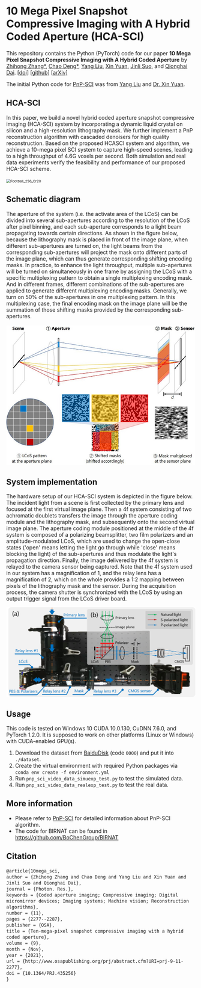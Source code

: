 # 10 Mega Pixel Snapshot Compressive Imaging with A Hybrid Coded Aperture (HCA-SCI) 
This repository contains the Python (PyTorch) code for our paper **10 Mega Pixel Snapshot Compressive Imaging with A Hybrid Coded Aperture** by [Zhihong Zhang*](https://zhihongz.github.io/),  [Chao Deng*](https://www.researchgate.net/profile/Chao-Deng-9), [Yang Liu](https://liuyang12.github.io/), [Xin Yuan](https://www.bell-labs.com/usr/x.yuan), [Jinli Suo](https://sites.google.com/site/suojinli/), and [Qionghai Dai](http://media.au.tsinghua.edu.cn/). [[doi\]](https://doi.org/10.1364/PRJ.435256) [[github\]](https://github.com/zhihongz/HCA-SCI) [[arXiv\]](https://arxiv.org/abs/2106.15765)

The initial Python code for [PnP-SCI](https://github.com/liuyang12/PnP-SCI) was from [Yang Liu](https://liuyang12.github.io "Yang Liu, MIT") and [Dr. Xin Yuan](https://sites.google.com/site/eiexyuan/ "Dr. Xin Yuan, Bell Labs").



## HCA-SCI

In this paper, we build a novel hybrid coded aperture snapshot compressive imaging (HCA-SCI) system by incorporating a dynamic liquid crystal on silicon and a high-resolution lithography mask. We further implement a PnP reconstruction algorithm with cascaded denoisers for high quality reconstruction. Based on the proposed HCASCI system and algorithm, we achieve a 10-mega pixel SCI system to capture high-speed scenes, leading to a high throughput of 4.6G voxels per second. Both simulation and real data experiments verify the feasibility and performance of our proposed HCA-SCI scheme.

<img src="_asset/Football_256_Cr20.gif" alt="Football_256_Cr20" style="zoom:67%;" />

## Schematic diagram

The aperture of the system (i.e. the activate area of the LCoS) can be divided into several sub-apertures according to the resolution of the LCoS after pixel binning, and each sub-aperture corresponds to a light beam propagating towards certain directions. As shown in the figure below, because the lithography mask is placed in front of the image plane, when different sub-apertures are turned on, the light beams from the corresponding sub-apertures will project the mask onto different parts of the image plane, which can thus generate corresponding shifting encoding masks. In practice, to enhance the light throughput, multiple sub-apertures will be turned on simultaneously in one frame by assigning the LCoS with a specific multiplexing pattern to obtain a single multiplexing encoding mask. And in different frames, different combinations of the sub-apertures are applied to generate different multiplexing encoding masks. Generally, we turn on 50% of the sub-apertures in one multiplexing pattern. In this multiplexing case, the final encoding mask on the image plane will be the summation of those shifting masks provided by the corresponding sub-apertures.

<img src="_asset/mask_gen.jpg" alt="mask_gen" style="zoom:67%;" />



## System implementation

The hardware setup of our HCA-SCI system is depicted in the figure below. The incident light from a scene is first collected by the primary lens and focused at the first virtual image plane. Then a 4f system consisting of two achromatic doublets transfers the image through the aperture coding module and the lithography mask, and subsequently onto the second virtual image plane. The aperture coding module positioned at the middle of the 4f system is composed of a polarizing beamsplitter, two film polarizers and an amplitude-modulated LCoS, which are used to change the open-close states ('open' means letting the light go through while 'close' means blocking the light) of the sub-apertures and thus modulate the light's propagation direction. Finally, the image delivered by the 4f system is relayed to the camera sensor being captured. Note that the 4f system used in our system has a magnification of 1, and the relay lens has a magnification of 2, which on the whole provides a 1:2 mapping between pixels of the lithography mask and the sensor. During the acquisition process, the camera shutter is synchronized with the LCoS by using an output trigger signal from the LCoS driver board.

<img src="_asset/system.png" alt="system" style="zoom:67%;" />



## Usage

This code is tested on Windows 10 CUDA 10.0.130, CuDNN 7.6.0, and PyTorch 1.2.0. It is supposed to work on other platforms (Linux or Windows) with CUDA-enabled GPU(s). 

1. Download the dataset from [BaiduDisk](https://pan.baidu.com/s/1ZLzKTmKtF0a3dY8wYV3dgQ) (code `0000`) and put it into `./dataset`.
2. Create the virtual environment with required Python packages via  
`conda env create -f environment.yml`
2. Run  `pnp_sci_video_data_simuexp_test.py` to test the simulated data.
3. Run  `pnp_sci_video_data_realexp_test.py` to test the real data.



## More information

- Please refer to [PnP-SCI](https://github.com/liuyang12/PnP-SCI) for detailed information about PnP-SCI algorithm.
- The code for BIRNAT can be found in https://github.com/BoChenGroup/BIRNAT





## Citation

```
@article{10mega_sci,
author = {Zhihong Zhang and Chao Deng and Yang Liu and Xin Yuan and Jinli Suo and Qionghai Dai},
journal = {Photon. Res.},
keywords = {Coded aperture imaging; Compressive imaging; Digital micromirror devices; Imaging systems; Machine vision; Reconstruction algorithms},
number = {11},
pages = {2277--2287},
publisher = {OSA},
title = {Ten-mega-pixel snapshot compressive imaging with a hybrid coded aperture},
volume = {9},
month = {Nov},
year = {2021},
url = {http://www.osapublishing.org/prj/abstract.cfm?URI=prj-9-11-2277},
doi = {10.1364/PRJ.435256}
}

```

